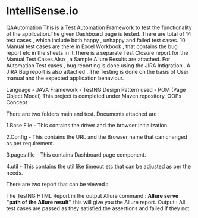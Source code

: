 # IntelliSense.io
QAAutomation
 This is a Test Automation Framework to test the functionality of the application.The given Dashboard page is tested. There are total of 14 test cases , which include both happy , unhappy and failed test cases. 10 Manual test cases are there in Excel Workbook , that contains the bug report etc in the sheets in it.There is a separate Test Closure report for the Manual Test Cases.Also , a Sample Allure Results are attached. For Automation Test cases , bug reporting is done using the JIRA Intigration . A JIRA Bug report is also attached . The Testing is done on the basis of User manual and the expected application behaviour.

Language - JAVA Framework - TestNG Design Pattern used - POM (Page Object Model) This project is completed under Maven repository. OOPs Concept

There are two folders main and test.
Documents attached are : 

1.Base File - This contains the driver and the browser initialization.

2.Config - This contains the URL and the Browser name that can changed as per requirement.

3.pages file - This contains  Dashboard page component.

4.util - This contains the util like timeout etc that can be adjusted as per the needs.

There are two report that can be viewed :

The TestNG HTML Report in the output
Allure command : **Allure serve "path of the Allure result"** this will give you the Allure report.
Output : All test cases are passed as they satisfied the assertions and failed if they not.
